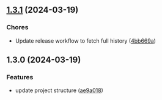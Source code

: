 

## [1.3.1](https://github.com/paulofellix/awsp/compare/v1.3.0...v1.3.1) (2024-03-19)


### Chores

* Update release workflow to fetch full history ([4bb669a](https://github.com/paulofellix/awsp/commit/4bb669a87cfc0cd9f651f8142d510827b3553252))

## 1.3.0 (2024-03-19)


### Features

* update project structure ([ae9a018](https://github.com/paulofellix/awsp/commit/ae9a018b139f21a7f6e5dded617f0d94d47036b5))

